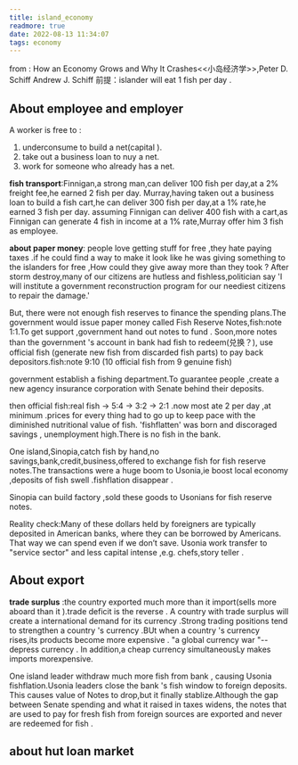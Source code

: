 ```yaml
---
title: island_economy
readmore: true
date: 2022-08-13 11:34:07
tags: economy
---
```

from : How an Economy Grows and Why It Crashes<<小岛经济学>>,Peter D. Schiff  Andrew J. Schiff
前提：islander will eat 1 fish per day .
## About employee and employer
A worker is free to : 
1. underconsume to build a net(capital ).
2. take out a business loan to nuy a net.
3. work for someone who already has a net.

**fish transport**:Finnigan,a strong man,can deliver 100 fish per day,at a 2% freight fee,he earned 2 fish per day. Murray,having taken out a business loan to build a fish cart,he can deliver 300 fish per day,at a 1% rate,he earned 3 fish per day. assuming Finnigan can deliver 400 fish with a cart,as Finnigan can generate 4 fish in income at a 1% rate,Murray offer him 3 fish as employee.

**about paper money**: people love getting stuff for free ,they hate paying taxes .if he could find a way to make it look like he was giving something to the islanders for free ,How could they give away more than they took ?
After storm destroy,many of our citizens are hutless and fishless,politician say 'I will institute a government reconstruction program for our neediest citizens to repair the damage.'

But, there were not enough fish reserves to finance the spending plans.The government would issue paper money called Fish Reserve Notes,fish:note 1:1.To get support ,government hand out notes to fund . 
Soon,more notes than the government 's account in bank had fish to redeem(兑换？), use official fish (generate new fish from discarded fish parts) to pay back depositors.fish:note 9:10 (10 official fish from 9 genuine fish)

government establish a fishing department.To guarantee people ,create a new agency insurance corporation with Senate behind their deposits.

then official  fish:real fish  -> 5:4 -> 3:2 -> 2:1 .now most ate 2 per day ,at minimum .prices for every thing had to go up to keep pace with the diminished nutritional value of fish. 'fishflatten' was born and discoraged savings , unemployment high.There is no fish in the bank.

One island,Sinopia,catch fish by hand,no savings,bank,credit,business,offered to exchange fish for fish reserve notes.The transactions were a huge boom to Usonia,ie boost local economy ,deposits of fish swell .fishflation disappear .

Sinopia can build factory ,sold these goods to Usonians for fish reserve notes.

Reality check:Many of these dollars held by foreigners are typically deposited in American banks, where they can be borrowed by Americans. That way we can spend even if we don’t save.
Usonia work transfer to "service sector" and less capital intense ,e.g. chefs,story teller .
## About export
**trade surplus**  :the country exported much more than it import(sells more aboard than it ).trade deficit is the reverse . A country with trade surplus will create a international demand for its currency .Strong trading positions tend to strengthen a country 's currency .BUt when a country 's currency rises,its products become more expensive . "a global currency war "--depress currency . In addition,a cheap currency simultaneousLy makes imports morexpensive.

One island leader withdraw much more fish from bank , causing Usonia fishflation.Usonia leaders close the bank 's fish window to foreign deposits. This causes value of Notes to drop,but it finally stablize.Although the gap between Senate spending and what it raised in taxes widens,
the notes that are used to pay for fresh fish from foreign sources are exported and never are redeemed for fish .

## about hut loan market


 